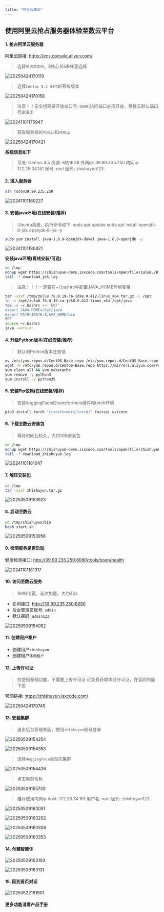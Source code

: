 ```yaml
---
title: "阿里云体验"
---
```


## 使用阿里云抢占服务器体验至数云平台

#### 1. 抢占阿里云服务器

阿里云链接:  https://ecs.console.aliyun.com/

> 选择`抢占式实例`，8核心16GB任意选择

![20250424170119](https://img.isxcode.com/picgo/20250424170119.png)

> 选择`Centos 8.5 64位`的系统版本

![20250424170158](https://img.isxcode.com/picgo/20250424170158.png)

> 注意！！安全组需要开放端口号: `8080`(访问端口必须开放，至数云默认端口号8080)

![20241101175947](https://img.isxcode.com/picgo/20241101175947.png)

> 获取服务器的`内网ip`和`外网ip`

![20250424170421](https://img.isxcode.com/picgo/20250424170421.png)

**系统信息如下**

> 系统: Centos 8.5
> 资源: 8核16GB
> 外网ip: 39.99.235.250
> 内网ip: 172.26.34.161
> 账号: root
> 密码: zhishuyun123..

#### 2. 进入服务器

```bash
ssh root@39.99.235.250
```

![20241101180227](https://img.isxcode.com/picgo/20241101180227.png)

#### 3. 安装java环境(在线安装/推荐)

> Ubuntu系统，执行命令如下:
> sudo apt update
> sudo apt install openjdk-8-jdk openjdk-8-jre -y

```bash
sudo yum install java-1.8.0-openjdk-devel java-1.8.0-openjdk -y 
```

![20241101180421](https://img.isxcode.com/picgo/20241101180421.png)

**安装java环境(离线安装/可选)**

```bash
cd /tmp
nohup wget https://zhishuyun-demo.isxcode.com/tools/open/file/zulu8.78.0.19-ca-jdk8.0.412-linux_x64.tar.gz >> download_jdk.log 2>&1 &
tail -f download_jdk.log
```

> 注意！！！一定要在~/.bashrc中配置JAVA_HOME环境变量

```bash
tar -vzxf /tmp/zulu8.78.0.19-ca-jdk8.0.412-linux_x64.tar.gz -C /opt
ln -s /opt/zulu8.78.0.19-ca-jdk8.0.412-linux_x64 /opt/java
tee -a ~/.bashrc <<-'EOF'
export JAVA_HOME=/opt/java
export PATH=$PATH:$JAVA_HOME/bin
EOF
source ~/.bashrc
java -version
```

#### 4. 升级Python版本(在线安装/推荐)

> 默认的Python版本比较低

```bash
mv /etc/yum.repos.d/CentOS-Base.repo /etc/yum.repos.d/CentOS-Base.repo.backup
wget -O /etc/yum.repos.d/CentOS-Base.repo https://mirrors.aliyun.com/repo/Centos-vault-8.5.2111.repo
yum clean all && yum makecache
yum remove -y python3
yum install -y python39 
```

#### 5. 安装Pip依赖(在线安装/推荐)

> 安装huggingFace的transformers组件和torch环境

```bash
pip3 install torch 'transformers[torch]' fastapi uvicorn 
```

#### 6. 下载至数云安装包

> 等待时间比较久，大约1GB安装包

```bash
cd /tmp
nohup wget https://zhishuyun-demo.isxcode.com/tools/open/file/zhishuyun.tar.gz >> download_zhishuyun.log 2>&1 &
tail -f download_zhishuyun.log
```

![20241101181047](https://img.isxcode.com/picgo/20241101181047.png)

#### 7. 解压安装包

```bash
cd /tmp
tar -vzxf zhishuyun.tar.gz
```

![20250509153923](https://img.isxcode.com/picgo/20250509153923.png)

#### 8. 启动至数云

```bash
cd /tmp/zhishuyun/bin
bash start.sh
```

![20250509153956](https://img.isxcode.com/picgo/20250509153956.png)

#### 9. 检测服务是否启动

健康检测接口: http://39.99.235.250:8080/tools/open/health

![20241101181317](https://img.isxcode.com/picgo/20241101181317.png)

#### 10. 访问至数云服务

> 1M的带宽，首次加载，大约40s

- 访问接口: http://39.99.235.250:8080 
- 后台管理员账号: `admin` 
- 默认密码: `admin123`

![20250509154052](https://img.isxcode.com/picgo/20250509154052.png)

#### 11. 创建用户租户

- 创建用户`zhishuyun` 
- 创建租户`体验租户`

#### 12. 上传许可证

> 仅使用基础功能，不需要上传许可证
> 可免费获取体验许可证，在官网的最下面  

官网链接: https://zhishuyun.isxcode.com/

![20250424170745](https://img.isxcode.com/picgo/20250424170745.png)

#### 13. 安装集群

> 退出后台管理界面，使用`zhishuyun`账号登录

![20250509154254](https://img.isxcode.com/picgo/20250509154254.png)

![20250509154353](https://img.isxcode.com/picgo/20250509154353.png)

>  选择`HuggingFace`类型的集群

![20250509154426](https://img.isxcode.com/picgo/20250509154426.png)

> 点击集群名称

![20250509155730](https://img.isxcode.com/picgo/20250509155730.png)

> 推荐使用内网ip
> host: 172.26.34.161
> 用户名:  root
> 密码:  zhishuyun123..

![20250509160051](https://img.isxcode.com/picgo/20250509160051.png)

![20250509160202](https://img.isxcode.com/picgo/20250509160202.png)

![20250509160308](https://img.isxcode.com/picgo/20250509160308.png)

![20250509160353](https://img.isxcode.com/picgo/20250509160353.png)

#### 14. 创建智能体

![20250509163100](https://img.isxcode.com/picgo/20250509163100.png)

![20250509163131](https://img.isxcode.com/picgo/20250509163131.png)

#### 15. 回到首页对话

![20250522181901](https://img.isxcode.com/picgo/20250522181901.png)

#### 更多功能请看产品手册